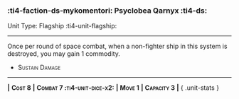 ### :ti4-faction-ds-mykomentori: **Psyclobea Qarnyx** :ti4-ds:

Unit Type: Flagship :ti4-unit-flagship:

---

Once per round of space combat, when a non-fighter ship in this system is destroyed, you may gain 1 commodity.

* <span style="font-variant:small-caps;">Sustain Damage</span> 

---

__|__ <span style="font-variant:small-caps;white-space: nowrap;">**Cost 8**</span> __|__ <span style="font-variant:small-caps;white-space: nowrap;">**Combat 7 :ti4-unit-dice-x2:**</span> __|__ <span style="font-variant:small-caps;white-space: nowrap;">**Move 1**</span> __|__ <span style="font-variant:small-caps;white-space: nowrap;">**Capacity 3**</span> __|__
{ .unit-stats }
